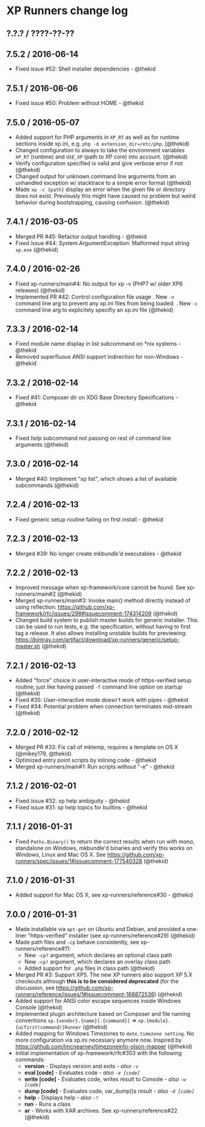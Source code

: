 XP Runners change log
=====================

## ?.?.? / ????-??-??

## 7.5.2 / 2016-06-14

* Fixed issue #52: Shell installer dependencies - @thekid

## 7.5.1 / 2016-06-06

* Fixed issue #50: Problem without HOME  - @thekid

## 7.5.0 / 2016-05-07

* Added support for PHP arguments in `XP_RT` as well as for runtime
  sections inside xp.ini, e.g. `php -d extension_dir=/etc/php`.
  (@thekid)
* Changed configuration to always to take the environment variables
  `XP_RT` (runtime) and `USE_XP` (path to XP core) into account.
  (@thekid)
* Verify configuration specified is valid and give verbose error if not
  (@thekid)
* Changed output for unknown command line arguments from an unhandled
  exception w/ stacktrace to a simple error format
  (@thekid)
* Made `xp -c {path}` display an error when the given file or directory
  does not exist. Previously this might have caused no problem but weird
  behavior during bootstrapping, causing confusion.
  (@thekid)

## 7.4.1 / 2016-03-05

* Merged PR #45: Refactor output handling - @thekid
* Fixed issue #44: System.ArgumentException: Malformed input string `xp.exe` 
  (@thekid)

## 7.4.0 / 2016-02-26

* Fixed xp-runners/main#4: No output for xp -v (PHP7 w/ older XP6 releases)
  (@thekid)
* Implemented PR #42: Control configuration file usage
  . New `-n` command line arg to prevent any xp.ini files from being loaded.
  . New `-c` command line arg to explicitely specifiy an xp.ini file
  (@thekid) 

## 7.3.3 / 2016-02-14

* Fixed module name display in list subcommand on \*nix systems - @thekid
* Removed superfluous ANSI support indirection for non-Windows - @thekid

## 7.3.2 / 2016-02-14

* Fixed #41: Composer dir on XDG Base Directory Specifications - @thekid

## 7.3.1 / 2016-02-14

* Fixed *help* subcommand not passing on rest of command line arguments
  (@thekid)

## 7.3.0 / 2016-02-14

* Merged #40: Implement "xp list", which shows a list of available subcommands
  (@thekid)

## 7.2.4 / 2016-02-13

* Fixed generic setup routine failing on first install - @thekid

## 7.2.3 / 2016-02-13

* Merged #39: No longer create *mkbundle'd* executables - @thekid

## 7.2.2 / 2016-02-13

* Improved message when xp-framework/core cannot be found. See xp-runners/main#2
  (@thekid)
* Merged xp-runners/main#3: Invoke main() method directly instead of using 
  reflection: https://github.com/xp-framework/rfc/issues/298#issuecomment-174314209
  (@thekid)
* Changed build system to publish master builds for generic installer. This
  can be used to run tests, e.g. the specification, without having to first
  tag a release. It also allows installing unstable builds for previewing:
  https://bintray.com/artifact/download/xp-runners/generic/setup-master.sh
  (@thekid)

## 7.2.1 / 2016-02-13

* Added "force" choice in user-interactive mode of https-verified setup
  routine; just like having passed `-f` command line option on startup
  (@thekid)
* Fixed #35: User-interactive mode doesn't work with pipes - @thekid
* Fixed #34: Potential problem when connection terminates mid-stream
  (@thekid)

## 7.2.0 / 2016-02-12

* Merged PR #33: Fix call of mktemp, requires a template on OS X
  (@mikey179, @thekid)
* Optimized entry point scripts by inlining code - @thekid
* Merged xp-runners/main#1: Run scripts without "-e" - @thekid

## 7.1.2 / 2016-02-01

* Fixed issue #32: xp help ambiguity - @thekid
* Fixed issue #31: xp help topics for builtins - @thekid

## 7.1.1 / 2016-01-31

* Fixed `Paths.Binary()` to return the correct results when run with
  mono, standalone on Windows, mkbundle'd binaries and verify this
  works on Windows, Linux and Mac OS X.
  See https://github.com/xp-runners/spec/issues/1#issuecomment-177540328
  (@thekid)

## 7.1.0 / 2016-01-31

* Added support for Mac OS X, see xp-runners/reference#30 - @thekid

## 7.0.0 / 2016-01-31

* Made installable via `apt-get` on Ubuntu and Debian, and provided a one-
  liner "https-verified" installer (see xp-runners/reference#29)
  (@thekid)
* Made path files and `-cp` behave consistently, see xp-runners/reference#11:
  * New `-cp?` argument, which declares an optional class path
  * New `-cp!` argument, which declares an overlay class path
  * Added support for `.php` files in class path
  (@thekid)
* Merged PR #3: Support XP5. The new XP runners also support XP 5.X checkouts
  although **this is to be considered deprecated** (for the discussion, see
  https://github.com/xp-runners/reference/issues/1#issuecomment-168872536)
  (@thekid)
* Added support for ANSI color escape sequences inside Windows Console
  (@thekid)
* Implemented plugin architecture based on Composer and file naming conventions
  `xp.{vendor}.{name}[.{command}]` => `xp.{module}.{ucfirst(command)}Runner`
  (@thekid)
* Added mapping for Windows Timezones to `date.timezone setting`. No more 
  configuration via xp.ini necessary anymore now.
  Inspired by https://github.com/lmcnearney/timezoneinfo-olson-mapper
  (@thekid)
* Initial implementation of xp-framework/rfc#303 with the following commands:
  * **version** - Displays version and exits - *also `-v`*
  * **eval [code]** - Evaluates code - *also `-e [code]`*
  * **write [code]** - Evaluates code, writes result to Console - *also `-w [code]`*
  * **dump [code]** - Evaluates code, var_dump()s result - *also `-d [code]`*
  * **help** - Displays help - *also `-?`*
  * **run** - Runs a class
  * **ar** - Works with XAR archives. See xp-runners/reference#22
  (@thekid)